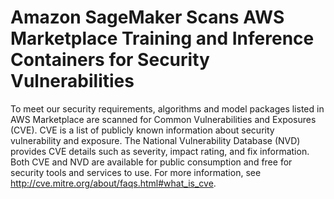 # Amazon SageMaker Scans AWS Marketplace Training and Inference Containers for Security Vulnerabilities<a name="mkt-container-scan"></a>

To meet our security requirements, algorithms and model packages listed in AWS Marketplace are scanned for Common Vulnerabilities and Exposures \(CVE\)\. CVE is a list of publicly known information about security vulnerability and exposure\. The National Vulnerability Database \(NVD\) provides CVE details such as severity, impact rating, and fix information\. Both CVE and NVD are available for public consumption and free for security tools and services to use\. For more information, see [http://cve\.mitre\.org/about/faqs\.html\#what\_is\_cve](http://cve.mitre.org/about/faqs.html#what_is_cve)\. 